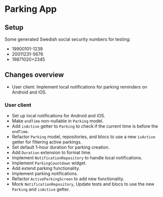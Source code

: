# Parking App

## Setup

Some generated Swedish social security numbers for testing:

- 19900101-1239
- 20011231-5676
- 19871020+2345

## Changes overview

- User client: Implement local notifications for parking reminders on Android and iOS.

### User client

- Set up local notifications for Android and iOS.
- Make `endTime` non-nullable in `Parking` model.
- Add `isActive` getter to `Parking` to check if the current time is before the `endTime`.
- Refactor `Parking` model, repositories, and blocs to use a new `isActive` getter for filtering
  active parkings.
- Set default 1-hour duration for parking creation.
- Add `Duration` extension to format time.
- Implement `NotificationRepository` to handle local notifications.
- Implement `ParkingCountdown` widget.
- Add extend parking functionality.
- Implement parking notifications.
- Refactor `ActiveParkingScreen` to add new functionality.
- Mock `NotificationRepository`, Update tests and blocs to use the new `Parking` and `isActive`
  getter.
